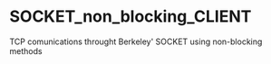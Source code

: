 # SOCKET_non_blocking_CLIENT
TCP comunications throught Berkeley' SOCKET using non-blocking methods
